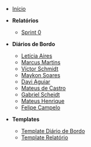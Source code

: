 - [Início](/)

- **Relatórios**

  - [Sprint 0](relatorios/Sprint-0.md)

- **Diários de Bordo**
  - [Letícia Aires](diario-de-bordo/leticia-aires.md)
  - [Marcus Martins](diario-de-bordo/marcus-martins.md)
  - [Víctor Schmidt](diario-de-bordo/victor-schmidt.md)
  - [Maykon Soares](diario-de-bordo/maykon-soares.md)
  - [Davi Aguiar](diario-de-bordo/davi-de-aguiar-vieira.md)
  - [Mateus de Castro](diario-de-bordo/mateus-castro.md)
  - [Gabriel Scheidt](diario-de-bordo/gabriel-scheidt.md)
  - [Mateus Henrique](diario-de-bordo/mateus_henrique.md)
  - [Felipe Campelo](diario-de-bordo/felipe-campelo.md)
  

- **Templates**
  - [Template Diário de Bordo](templates/template-diario-bordo.md)
  - [Template Relatório](templates/template-relatorio.md)